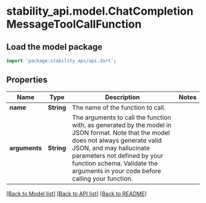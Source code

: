# stability_api.model.ChatCompletionMessageToolCallFunction

## Load the model package
```dart
import 'package:stability_api/api.dart';
```

## Properties
Name | Type | Description | Notes
------------ | ------------- | ------------- | -------------
**name** | **String** | The name of the function to call. | 
**arguments** | **String** | The arguments to call the function with, as generated by the model in JSON format. Note that the model does not always generate valid JSON, and may hallucinate parameters not defined by your function schema. Validate the arguments in your code before calling your function. | 

[[Back to Model list]](../README.md#documentation-for-models) [[Back to API list]](../README.md#documentation-for-api-endpoints) [[Back to README]](../README.md)


